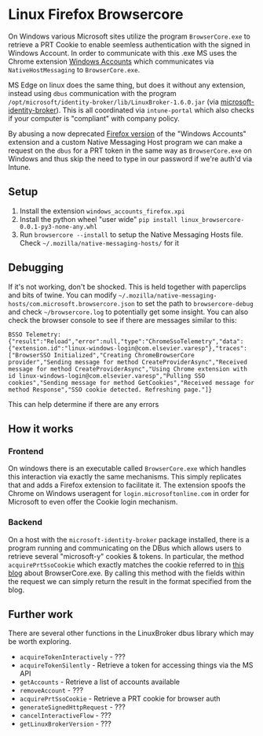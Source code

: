 # Linux Firefox Browsercore

On Windows various Microsoft sites utilize the program `BrowserCore.exe` to retrieve a PRT Cookie to enable seemless authentication with the signed in Windows Account. In order to communicate with this .exe MS uses the Chrome extension [Windows Accounts](https://chrome.google.com/webstore/detail/windows-accounts/ppnbnpeolgkicgegkbkbjmhlideopiji) which communicates via `NativeHostMessaging` to `BrowserCore.exe`.

MS Edge on linux does the same thing, but does it without any extension, instead using `dbus` communication with the program `/opt/microsoft/identity-broker/lib/LinuxBroker-1.6.0.jar` (via [microsoft-identity-broker](https://ubuntu.pkgs.org/20.04/microsoft-prod-amd64/microsoft-identity-broker_1.2.0_amd64.deb.html)). This is all coordinated via `intune-portal` which also checks if your computer is "compliant" with company policy.

By abusing a now deprecated [Firefox version](https://addons.mozilla.org/en-US/firefox/addon/windows-10-accounts-port/) of the "Windows Accounts" extension and a custom Native Messaging Host program we can make a request on the `dbus` for a PRT token in the same way as `BrowserCore.exe` on Windows and thus skip the need to type in our password if we're auth'd via Intune.

## Setup

1. Install the extension `windows_accounts_firefox.xpi`
2. Install the python wheel "user wide" `pip install linux_browsercore-0.0.1-py3-none-any.whl`
3. Run `browsercore --install` to setup the Native Messaging Hosts file. Check `~/.mozilla/native-messaging-hosts/` for it

## Debugging

If it's not working, don't be shocked. This is held together with paperclips and bits of twine. You can modify `~/.mozilla/native-messaging-hosts/com.microsoft.browsercore.json` to set the path to `browsercore-debug` and check `~/browsercore.log` to potentially get some insight. You can also check the browser console to see if there are messages similar to this:

```BSSO Telemetry: {"result":"Reload","error":null,"type":"ChromeSsoTelemetry","data":{"extension.id":"linux-windows-login@com.elsevier.varesp"},"traces":["BrowserSSO Initialized","Creating ChromeBrowserCore provider","Sending message for method CreateProviderAsync","Received message for method CreateProviderAsync","Using Chrome extension with id linux-windows-login@com.elsevier.varesp","Pulling SSO cookies","Sending message for method GetCookies","Received message for method Response","SSO cookie detected. Refreshing page."]}```

This can help determine if there are any errors

## How it works

### Frontend

On windows there is an executable called `BrowserCore.exe` which handles this interaction via exactly the same mechanisms. This simply replicates that and adds a Firefox extension to facilitate it. The extension spoofs the Chrome on Windows useragent for `login.microsoftonline.com` in order for Microsoft to even offer the Cookie login mechanism.

### Backend

On a host with the `microsoft-identity-broker` package installed, there is a program running and communicating on the DBus which allows users to retrieve several "microsoft-y" cookies & tokens. In particular, the method `acquirePrtSsoCookie` which exactly matches the cookie referred to in [this blog](https://dirkjanm.io/abusing-azure-ad-sso-with-the-primary-refresh-token/) about BrowserCore.exe. By calling this method with the fields within the request we can simply return the result in the format specified from the blog.


## Further work

There are several other functions in the LinuxBroker dbus library which may be worth exploring.

- `acquireTokenInteractively` - ???
- `acquireTokenSilently` - Retrieve a token for accessing things via the MS API
- `getAccounts` - Retrieve a list of accounts available
- `removeAccount` - ???
- `acquirePrtSsoCookie` - Retrieve a PRT cookie for browser auth
- `generateSignedHttpRequest` - ???
- `cancelInteractiveFlow` - ???
- `getLinuxBrokerVersion` - ???

